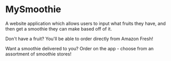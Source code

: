 # MySmoothie

A website application which allows users to input what fruits they have, and then get a smoothie they can make based off of it. 

Don't have a fruit? You'll be able to order directly from Amazon Fresh! 

Want a smoothie delivered to you? Order on the app - choose from an assortment of smoothie stores!
